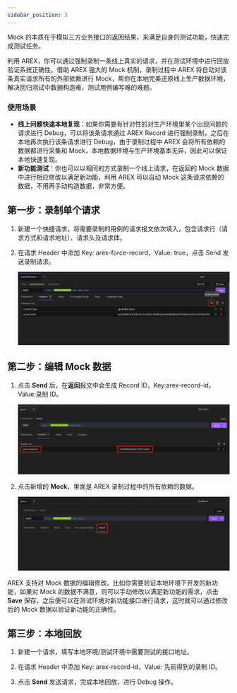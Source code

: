 ```yaml
---
sidebar_position: 3
---
```


Mock 的本质在于模拟三方业务接口的返回结果，来满足自身的测试功能，快速完成测试任务。

利用 AREX，你可以通过强制录制一条线上真实的请求，并在测试环境中进行回放验证系统正确性。借助 AREX 强大的 Mock 机制，录制过程中 AREX 将自动对该条真实请求所有的外部依赖进行 Mock，帮你在本地完美还原线上生产数据环境，解决回归测试中数据构造难、测试用例编写难的难题。

### 使用场景

- **线上问题快速本地复现**：如果你需要有针对性的对生产环境里某个出现问题的请求进行 Debug，可以将该条请求通过 AREX Record 进行强制录制，之后在本地再次执行该条请求进行 Debug，由于录制过程中 AREX 会将所有依赖的数据都进行采集和 Mock，本地数据环境与生产环境基本无异，因此可以保证本地快速复现。
- **新功能测试**：你也可以以相同的方式录制一个线上请求，在返回的 Mock 数据中进行相应修改以满足新功能，利用 AREX 可以自动 Mock 这条请求依赖的数据，不用再手动构造数据，非常方便。

## 第一步：录制单个请求 

1. 新建一个快捷请求，将需要录制的用例的请求报文依次填入，包含请求行（请求方式和请求地址）、请求头及请求体。

2. 在请求 Header 中添加 Key: arex-force-record，Value: true，点击 Send 发送录制请求。

    ![强制录制](../resource/c3.force.record.png)

## 第二步：编辑 Mock 数据

1. 点击 **Send** 后，在**返回**报文中会生成 Record ID，Key:arex-record-id，Value:录制 ID。 

    ![录制ID](../resource/c3.force.recordid.png)

2. 点击新增的 **Mock**，里面是 AREX 录制过程中的所有依赖的数据。

    ![mock](../resource/c3.mock.png)

AREX 支持对 Mock 数据的编辑修改。比如你需要验证本地环境下开发的新功能，如果对 Mock 的数据不满意，则可以手动修改以满足新功能的需求，点击 **Save** 保存，之后便可以在测试环境对新功能接口进行请求，这时就可以通过修改后的 Mock 数据以验证新功能的正确性。

## 第三步：本地回放

1. 新建一个请求，填写本地环境/测试环境中需要测试的接口地址。

2. 在请求 Header 中添加 Key: arex-record-id，Value: 先前得到的录制 ID。

3. 点击 **Send** 发送请求，完成本地回放，进行 Debug 操作。
